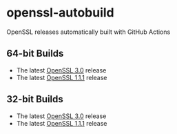 # openssl-autobuild
OpenSSL releases automatically built with GitHub Actions

## 64-bit Builds

* The latest [OpenSSL 3.0](https://media.githubusercontent.com/media/mobi-com/openssl-autobuild/main/openssl-3.0-x64.zip) release
* The latest [OpenSSL 1.1.1](https://media.githubusercontent.com/media/mobi-com/openssl-autobuild/main/openssl-1.1.1-x64.zip) release

## 32-bit Builds

* The latest [OpenSSL 3.0](https://media.githubusercontent.com/media/mobi-com/openssl-autobuild/main/openssl-3.0-x86.zip) release
* The latest [OpenSSL 1.1.1](https://media.githubusercontent.com/media/mobi-com/openssl-autobuild/main/openssl-1.1.1-x86.zip) release
